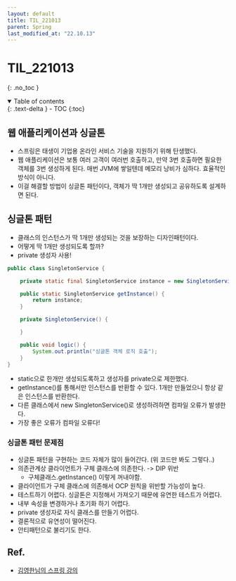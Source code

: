 ```yaml
---
layout: default
title: TIL_221013
parent: Spring
last_modified_at: "22.10.13"
---
```


# TIL_221013
{: .no_toc }

<details open markdown="block">
  <summary>
    Table of contents
  </summary>
  {: .text-delta }
- TOC
{:toc}
</details>

## 웹 애플리케이션과 싱글톤
- 스프링은 태생이 기업용 온라인 서비스 기술을 지원하기 위해 탄생했다.
- 웹 애플리케이션은 보통 여러 고객이 여러번 호출하고, 만약 3번 호출하면 필요한 객체를 3번 생성하게 된다.
매번 JVM에 쌓일텐데 메모리 낭비가 심하다. 효율적인 방식이 아니다.
- 이걸 해결할 방법이 싱글톤 패턴이다, 객체가 딱 1개만 생성되고 공유하도록 설계하면 된다.

## 싱글톤 패턴
- 클래스의 인스턴스가 딱 1개만 생성되는 것을 보장하는 디자인패턴이다.
- 어떻게 딱 1개만 생성되도록 할까?
- private 생성자 사용!

```java
public class SingletonService {

    private static final SingletonService instance = new SingletonService();

    public static SingletonService getInstance() {
        return instance;
    }

    private SingletonService() {

    }

    public void logic() {
        System.out.println("싱글톤 객체 로직 호출");
    }
}

```
- static으로 한개만 생성되도록하고 생성자를 private으로 제한했다.
- getInstance()를 통해서만 인스턴스를 반환할 수 있다. 1개만 만들었으니 항상 같은 인스턴스를 반환한다.
- 다른 클래스에서 new SingletonService()로 생성하려하면 컴파일 오류가 발생한다.
- 가장 좋은 오류가 컴파일 오류다!

### 싱글톤 패턴 문제점
- 싱글톤 패턴을 구현하는 코드 자체가 많이 들어간다. (위 코드만 봐도 그렇다..)
- 의존관계상 클라이언트가 구체 클래스에 의존한다. -> DIP 위반
    - 구체클래스.getInstance() 이렇게 꺼내야함.
- 클라이언트가 구체 클래스에 의존해서 OCP 원칙을 위반할 가능성이 높다.
- 테스트하기 어렵다. 싱글톤은 지정해서 가져오기 때문에 유연한 테스트가 어렵다.
- 내부 속성을 변경하거나 초기화 하기 어렵다.
- private 생성자로 자식 클래스를 만들기 어렵다.
- 결론적으로 유연성이 떨어진다.
- 안티패턴으로 불리기도 한다.



## Ref.
- <a href="https://www.inflearn.com/course/%EC%8A%A4%ED%94%84%EB%A7%81-%ED%95%B5%EC%8B%AC-%EC%9B%90%EB%A6%AC-%EA%B8%B0%EB%B3%B8%ED%8E%B8/dashboard">김영한님의 스프링 강의</a>
